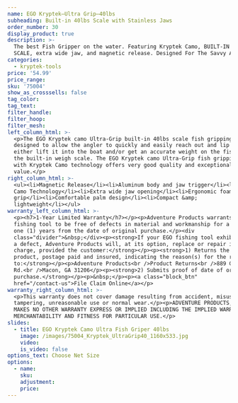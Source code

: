 ```yaml
---
name: EGO Kryptek—Ultra Grip–40lbs
subheading: Built-in 40lbs Scale with Stainless Jaws
order_number: 30
display_product: true
description: >-
  The best Fish Gripper on the water. Featuring Kryptek Camo, BUILT-IN 40lbs
  SCALE, extra wide jaw, and magnetic release. Designed For The Savvy Angler.
categories:
  - kryptek-tools
price: '54.99'
price_range:
sku: '75004'
show_as_crosssells: false
tag_color:
tag_text:
filter_handle:
filter_hoop:
filter_mesh:
left_column_html: >-
  <p>The EGO Kryptek camo Ultra-Grip built-in 40lbs scale fish gripping tool was
  designed to allow the angler to quickly and easily reach out and lip a fish to
  either lift it into the boat and/or get an accurate weight on the fish with
  the built-in weigh scale. The EGO Kryptek camo Ultra-Grip fish gripping tool
  with Kryptek Camo technology offers very good quality and exceptional
  value.</p>
right_column_html: >-
  <ul><li>Magnetic Release</li><li>Aluminum body and jaw trigger</li><li>Kryptek
  Camo Technology</li><li>Extra wide jaw opening</li><li>Ergonomic foam
  grip</li><li>Comfortable palm design</li><li>Compact &amp;
  lightweight</li></ul>
warranty_left_column_html: >-
  <p><h7>1-Year Limited Warranty</h7></p><p>Adventure Products warrants your EGO
  fishing tool to be free of defects in material and workmanship for a period of
  one (1) years from the date of original purchase.</p><div
  class="divider">&nbsp;</div><p><strong>If your EGO fishing tool exhibits such
  a defect, Adventure Products will, at its option, replace or repair it without
  charge, provided the customer:</strong></p><p><strong>1) Returns the defective
  product, postage paid and insured, indicating the reason(s) for the return
  to:</strong></p><p>Adventure Products<br />Product Returns<br />889 Guy Paine
  Rd.<br />Macon, GA 31206</p><p><strong>2) Submits proof of date of original
  purchase.</strong></p><p>&nbsp;</p><p><a class="block_btn"
  href="/contact-us">File Claim Online</a></p>
warranty_right_column_html: >-
  <p>This warranty does not cover damage resulting from accident, misuse, abuse,
  tampering, unreasonable use or normal wear.</p><p>ADVENTURE PRODUCTS, INC.
  MAKES NO OTHER WARRANTY EXPRESS OR IMPLIED INCLUDING THE IMPLIED WARRANTIES OF
  MERCHANTABILITY AND FITNESS FOR PARTICULAR USE.</p>
slides:
  - title: EGO Kryptek Camo Ultra Fish Griper 40lbs
    image: /images/75004_Kryptek_UltraGrip40_1160x533.jpg
    video:
    is_video: false
options_text: Choose Net Size
options:
  - name:
    sku:
    adjustment:
    price:
---
```


